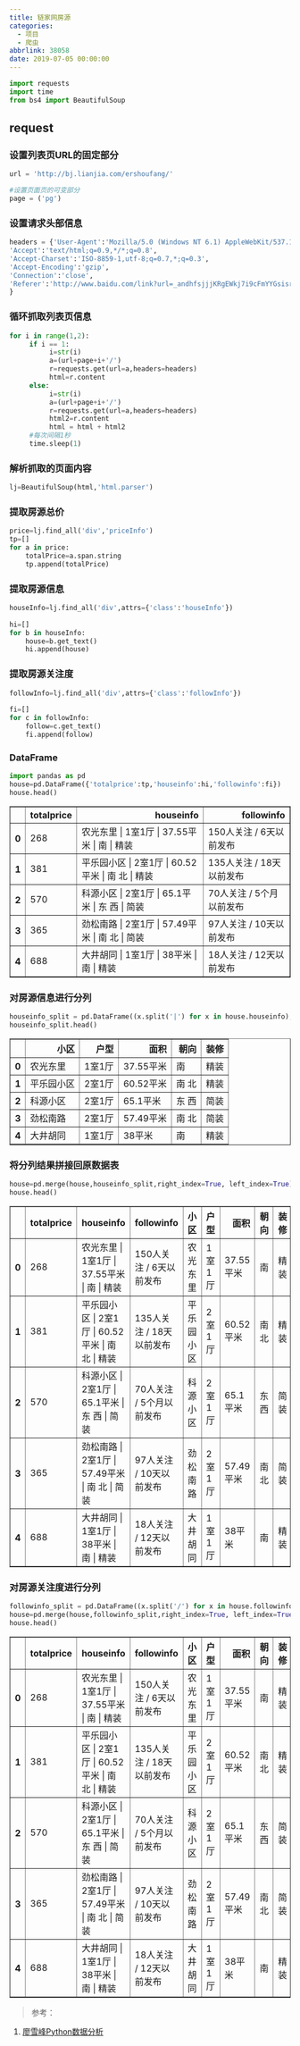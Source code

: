 ```yaml
---
title: 链家网房源
categories:
  - 项目
  - 爬虫
abbrlink: 38058
date: 2019-07-05 00:00:00
---
```



```python
import requests
import time
from bs4 import BeautifulSoup
```

## request

### 设置列表页URL的固定部分


```python
url = 'http://bj.lianjia.com/ershoufang/'

#设置页面页的可变部分
page = ('pg')
```

### 设置请求头部信息


```python
headers = {'User-Agent':'Mozilla/5.0 (Windows NT 6.1) AppleWebKit/537.11 (KHTML, like Gecko) Chrome/23.0.1271.64 Safari/537.11',
'Accept':'text/html;q=0.9,*/*;q=0.8',
'Accept-Charset':'ISO-8859-1,utf-8;q=0.7,*;q=0.3',
'Accept-Encoding':'gzip',
'Connection':'close',
'Referer':'http://www.baidu.com/link?url=_andhfsjjjKRgEWkj7i9cFmYYGsisrnm2A-TN3XZDQXxvGsM9k9ZZSnikW2Yds4s&amp;amp;wd=&amp;amp;eqid=c3435a7d00146bd600000003582bfd1f'
}
```

### 循环抓取列表页信息


```python
for i in range(1,2):
     if i == 1:
          i=str(i)
          a=(url+page+i+'/')
          r=requests.get(url=a,headers=headers)
          html=r.content
     else:
          i=str(i)
          a=(url+page+i+'/')
          r=requests.get(url=a,headers=headers)
          html2=r.content
          html = html + html2
     #每次间隔1秒
     time.sleep(1)
```

### 解析抓取的页面内容


```python
lj=BeautifulSoup(html,'html.parser')
```

### 提取房源总价


```python
price=lj.find_all('div','priceInfo')
tp=[]
for a in price:
    totalPrice=a.span.string
    tp.append(totalPrice)
```

### 提取房源信息


```python
houseInfo=lj.find_all('div',attrs={'class':'houseInfo'})
 
hi=[]
for b in houseInfo:
    house=b.get_text()
    hi.append(house)
```

### 提取房源关注度


```python
followInfo=lj.find_all('div',attrs={'class':'followInfo'})
 
fi=[]
for c in followInfo:
    follow=c.get_text()
    fi.append(follow)
```

### DataFrame


```python
import pandas as pd
house=pd.DataFrame({'totalprice':tp,'houseinfo':hi,'followinfo':fi})
house.head()
```




<div>
<style scoped>
    .dataframe tbody tr th:only-of-type {
        vertical-align: middle;
    }

    .dataframe tbody tr th {
        vertical-align: top;
    }

    .dataframe thead th {
        text-align: right;
    }
</style>
<table border="1" class="dataframe">
  <thead>
    <tr style="text-align: right;">
      <th></th>
      <th>totalprice</th>
      <th>houseinfo</th>
      <th>followinfo</th>
    </tr>
  </thead>
  <tbody>
    <tr>
      <th>0</th>
      <td>268</td>
      <td>农光东里  | 1室1厅 | 37.55平米 | 南 | 精装</td>
      <td>150人关注 / 6天以前发布</td>
    </tr>
    <tr>
      <th>1</th>
      <td>381</td>
      <td>平乐园小区  | 2室1厅 | 60.52平米 | 南 北 | 精装</td>
      <td>135人关注 / 18天以前发布</td>
    </tr>
    <tr>
      <th>2</th>
      <td>570</td>
      <td>科源小区  | 2室1厅 | 65.1平米 | 东 西 | 简装</td>
      <td>70人关注 / 5个月以前发布</td>
    </tr>
    <tr>
      <th>3</th>
      <td>365</td>
      <td>劲松南路  | 2室1厅 | 57.49平米 | 南 北 | 简装</td>
      <td>97人关注 / 10天以前发布</td>
    </tr>
    <tr>
      <th>4</th>
      <td>688</td>
      <td>大井胡同  | 1室1厅 | 38平米 | 南 | 精装</td>
      <td>18人关注 / 12天以前发布</td>
    </tr>
  </tbody>
</table>
</div>



### 对房源信息进行分列


```python
houseinfo_split = pd.DataFrame((x.split('|') for x in house.houseinfo),index=house.index,columns=['小区','户型','面积','朝向','装修'])
houseinfo_split.head()
```




<div>
<style scoped>
    .dataframe tbody tr th:only-of-type {
        vertical-align: middle;
    }

    .dataframe tbody tr th {
        vertical-align: top;
    }

    .dataframe thead th {
        text-align: right;
    }
</style>
<table border="1" class="dataframe">
  <thead>
    <tr style="text-align: right;">
      <th></th>
      <th>小区</th>
      <th>户型</th>
      <th>面积</th>
      <th>朝向</th>
      <th>装修</th>
    </tr>
  </thead>
  <tbody>
    <tr>
      <th>0</th>
      <td>农光东里</td>
      <td>1室1厅</td>
      <td>37.55平米</td>
      <td>南</td>
      <td>精装</td>
    </tr>
    <tr>
      <th>1</th>
      <td>平乐园小区</td>
      <td>2室1厅</td>
      <td>60.52平米</td>
      <td>南 北</td>
      <td>精装</td>
    </tr>
    <tr>
      <th>2</th>
      <td>科源小区</td>
      <td>2室1厅</td>
      <td>65.1平米</td>
      <td>东 西</td>
      <td>简装</td>
    </tr>
    <tr>
      <th>3</th>
      <td>劲松南路</td>
      <td>2室1厅</td>
      <td>57.49平米</td>
      <td>南 北</td>
      <td>简装</td>
    </tr>
    <tr>
      <th>4</th>
      <td>大井胡同</td>
      <td>1室1厅</td>
      <td>38平米</td>
      <td>南</td>
      <td>精装</td>
    </tr>
  </tbody>
</table>
</div>



### 将分列结果拼接回原数据表


```python
house=pd.merge(house,houseinfo_split,right_index=True, left_index=True)
house.head()
```




<div>
<style scoped>
    .dataframe tbody tr th:only-of-type {
        vertical-align: middle;
    }

    .dataframe tbody tr th {
        vertical-align: top;
    }

    .dataframe thead th {
        text-align: right;
    }
</style>
<table border="1" class="dataframe">
  <thead>
    <tr style="text-align: right;">
      <th></th>
      <th>totalprice</th>
      <th>houseinfo</th>
      <th>followinfo</th>
      <th>小区</th>
      <th>户型</th>
      <th>面积</th>
      <th>朝向</th>
      <th>装修</th>
    </tr>
  </thead>
  <tbody>
    <tr>
      <th>0</th>
      <td>268</td>
      <td>农光东里  | 1室1厅 | 37.55平米 | 南 | 精装</td>
      <td>150人关注 / 6天以前发布</td>
      <td>农光东里</td>
      <td>1室1厅</td>
      <td>37.55平米</td>
      <td>南</td>
      <td>精装</td>
    </tr>
    <tr>
      <th>1</th>
      <td>381</td>
      <td>平乐园小区  | 2室1厅 | 60.52平米 | 南 北 | 精装</td>
      <td>135人关注 / 18天以前发布</td>
      <td>平乐园小区</td>
      <td>2室1厅</td>
      <td>60.52平米</td>
      <td>南 北</td>
      <td>精装</td>
    </tr>
    <tr>
      <th>2</th>
      <td>570</td>
      <td>科源小区  | 2室1厅 | 65.1平米 | 东 西 | 简装</td>
      <td>70人关注 / 5个月以前发布</td>
      <td>科源小区</td>
      <td>2室1厅</td>
      <td>65.1平米</td>
      <td>东 西</td>
      <td>简装</td>
    </tr>
    <tr>
      <th>3</th>
      <td>365</td>
      <td>劲松南路  | 2室1厅 | 57.49平米 | 南 北 | 简装</td>
      <td>97人关注 / 10天以前发布</td>
      <td>劲松南路</td>
      <td>2室1厅</td>
      <td>57.49平米</td>
      <td>南 北</td>
      <td>简装</td>
    </tr>
    <tr>
      <th>4</th>
      <td>688</td>
      <td>大井胡同  | 1室1厅 | 38平米 | 南 | 精装</td>
      <td>18人关注 / 12天以前发布</td>
      <td>大井胡同</td>
      <td>1室1厅</td>
      <td>38平米</td>
      <td>南</td>
      <td>精装</td>
    </tr>
  </tbody>
</table>
</div>



### 对房源关注度进行分列


```python
followinfo_split = pd.DataFrame((x.split('/') for x in house.followinfo),index=house.index,columns=['guanzhu','fabu'])
house=pd.merge(house,followinfo_split,right_index=True, left_index=True)
house.head()
```




<div>
<style scoped>
    .dataframe tbody tr th:only-of-type {
        vertical-align: middle;
    }

    .dataframe tbody tr th {
        vertical-align: top;
    }

    .dataframe thead th {
        text-align: right;
    }
</style>
<table border="1" class="dataframe">
  <thead>
    <tr style="text-align: right;">
      <th></th>
      <th>totalprice</th>
      <th>houseinfo</th>
      <th>followinfo</th>
      <th>小区</th>
      <th>户型</th>
      <th>面积</th>
      <th>朝向</th>
      <th>装修</th>
      <th>guanzhu</th>
      <th>fabu</th>
    </tr>
  </thead>
  <tbody>
    <tr>
      <th>0</th>
      <td>268</td>
      <td>农光东里  | 1室1厅 | 37.55平米 | 南 | 精装</td>
      <td>150人关注 / 6天以前发布</td>
      <td>农光东里</td>
      <td>1室1厅</td>
      <td>37.55平米</td>
      <td>南</td>
      <td>精装</td>
      <td>150人关注</td>
      <td>6天以前发布</td>
    </tr>
    <tr>
      <th>1</th>
      <td>381</td>
      <td>平乐园小区  | 2室1厅 | 60.52平米 | 南 北 | 精装</td>
      <td>135人关注 / 18天以前发布</td>
      <td>平乐园小区</td>
      <td>2室1厅</td>
      <td>60.52平米</td>
      <td>南 北</td>
      <td>精装</td>
      <td>135人关注</td>
      <td>18天以前发布</td>
    </tr>
    <tr>
      <th>2</th>
      <td>570</td>
      <td>科源小区  | 2室1厅 | 65.1平米 | 东 西 | 简装</td>
      <td>70人关注 / 5个月以前发布</td>
      <td>科源小区</td>
      <td>2室1厅</td>
      <td>65.1平米</td>
      <td>东 西</td>
      <td>简装</td>
      <td>70人关注</td>
      <td>5个月以前发布</td>
    </tr>
    <tr>
      <th>3</th>
      <td>365</td>
      <td>劲松南路  | 2室1厅 | 57.49平米 | 南 北 | 简装</td>
      <td>97人关注 / 10天以前发布</td>
      <td>劲松南路</td>
      <td>2室1厅</td>
      <td>57.49平米</td>
      <td>南 北</td>
      <td>简装</td>
      <td>97人关注</td>
      <td>10天以前发布</td>
    </tr>
    <tr>
      <th>4</th>
      <td>688</td>
      <td>大井胡同  | 1室1厅 | 38平米 | 南 | 精装</td>
      <td>18人关注 / 12天以前发布</td>
      <td>大井胡同</td>
      <td>1室1厅</td>
      <td>38平米</td>
      <td>南</td>
      <td>精装</td>
      <td>18人关注</td>
      <td>12天以前发布</td>
    </tr>
  </tbody>
</table>
</div>



> 参考：

1. [廖雪峰Python数据分析](https://www.julyedu.com/course/getDetail/66/)
